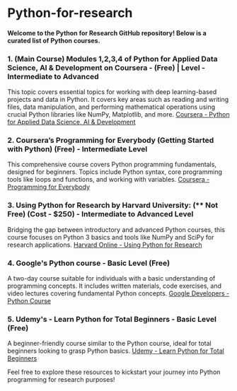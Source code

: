 # Python-for-research

#### Welcome to the Python for Research GitHub repository! Below is a curated list of Python courses.

### 1. (Main Course) Modules 1,2,3,4 of Python for Applied Data Science, AI & Development on Coursera - (Free) | Level - Intermediate to Advanced
This topic covers essential topics for working with deep learning-based projects and data in Python. It covers key areas such as reading and writing files, data manipulation, and performing mathematical operations using crucial Python libraries like NumPy, Matplotlib, and more.
[Coursera - Python for Applied Data Science, AI & Development](https://www.coursera.org/learn/python-for-applied-data-science-ai#modules)

### 2. Coursera’s Programming for Everybody (Getting Started with Python) (Free) - Intermediate Level
This comprehensive course covers Python programming fundamentals, designed for beginners. Topics include Python syntax, core programming tools like loops and functions, and working with variables.
[Coursera - Programming for Everybody](https://www.coursera.org/learn/python?specialization=python)

### 3. Using Python for Research by Harvard University: (** Not Free) (Cost - $250) - Intermediate to Advanced Level
Bridging the gap between introductory and advanced Python courses, this course focuses on Python 3 basics and tools like NumPy and SciPy for research applications.
[Harvard Online - Using Python for Research](https://www.harvardonline.harvard.edu/course/using-python-research)

### 4. Google's Python course - Basic Level (Free)
A two-day course suitable for individuals with a basic understanding of programming concepts. It includes written materials, code exercises, and video lectures covering fundamental Python concepts.
[Google Developers - Python Course](https://developers.google.com/edu/python)

### 5. Udemy's - Learn Python for Total Beginners - Basic Level (Free)
A beginner-friendly course similar to the Python course, ideal for total beginners looking to grasp Python basics.
[Udemy - Learn Python for Total Beginners
](https://www.udemy.com/course/python-3-for-total-beginners/
)

Feel free to explore these resources to kickstart your journey into Python programming for research purposes!
